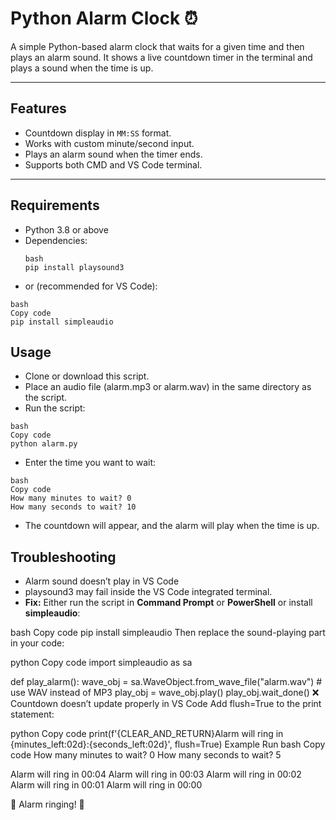 # Python Alarm Clock ⏰
A simple Python-based alarm clock that waits for a given time and then plays an alarm sound. It shows a live countdown timer in the terminal and plays a sound when the time is up.

---

## Features
- Countdown display in `MM:SS` format.
- Works with custom minute/second input.
- Plays an alarm sound when the timer ends.
- Supports both CMD and VS Code terminal.

---

## Requirements
- Python 3.8 or above  
- Dependencies:
  ```
  bash
  pip install playsound3
  ```
- or (recommended for VS Code):
```
bash
Copy code
pip install simpleaudio
```

## Usage
- Clone or download this script.
- Place an audio file (alarm.mp3 or alarm.wav) in the same directory as the script.
- Run the script:
```
bash
Copy code
python alarm.py
```
- Enter the time you want to wait:
```
bash
Copy code
How many minutes to wait? 0
How many seconds to wait? 10
```
- The countdown will appear, and the alarm will play when the time is up.

## Troubleshooting
- Alarm sound doesn’t play in VS Code
- playsound3 may fail inside the VS Code integrated terminal.
- **Fix:** Either run the script in **Command Prompt** or **PowerShell** or install **simpleaudio**:

bash
Copy code
pip install simpleaudio
Then replace the sound-playing part in your code:

python
Copy code
import simpleaudio as sa

def play_alarm():
    wave_obj = sa.WaveObject.from_wave_file("alarm.wav")  # use WAV instead of MP3
    play_obj = wave_obj.play()
    play_obj.wait_done()
❌ Countdown doesn’t update properly in VS Code
Add flush=True to the print statement:

python
Copy code
print(f'{CLEAR_AND_RETURN}Alarm will ring in {minutes_left:02d}:{seconds_left:02d}', flush=True)
Example Run
bash
Copy code
How many minutes to wait? 0
How many seconds to wait? 5

Alarm will ring in 00:04
Alarm will ring in 00:03
Alarm will ring in 00:02
Alarm will ring in 00:01
Alarm will ring in 00:00

🔔 Alarm ringing! 🔔




